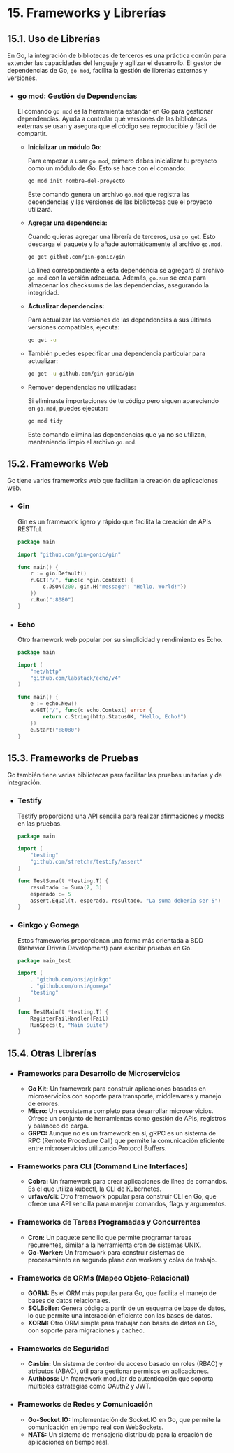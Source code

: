 # 15. Frameworks y Librerías

## 15.1. Uso de Librerías

En Go, la integración de bibliotecas de terceros es una práctica común para extender las capacidades del lenguaje y agilizar el desarrollo. El gestor de dependencias de Go, `go mod`, facilita la gestión de librerías externas y versiones.

- ### go mod: Gestión de Dependencias

  El comando `go mod` es la herramienta estándar en Go para gestionar dependencias. Ayuda a controlar qué versiones de las bibliotecas externas se usan y asegura que el código sea reproducible y fácil de compartir.

  - **Inicializar un módulo Go:**

    Para empezar a usar `go mod`, primero debes inicializar tu proyecto como un módulo de Go. Esto se hace con el comando:

    ```sh
    go mod init nombre-del-proyecto

    ```

    Este comando genera un archivo `go.mod` que registra las dependencias y las versiones de las bibliotecas que el proyecto utilizará.

  - **Agregar una dependencia:**

    Cuando quieras agregar una librería de terceros, usa `go ge`t. Esto descarga el paquete y lo añade automáticamente al archivo `go.mod`.

    ```sh
    go get github.com/gin-gonic/gin

    ```

    La línea correspondiente a esta dependencia se agregará al archivo `go.mod` con la versión adecuada. Además, `go.sum` se crea para almacenar los checksums de las dependencias, asegurando la integridad.

  - **Actualizar dependencias:**

    Para actualizar las versiones de las dependencias a sus últimas versiones compatibles, ejecuta:

    ```sh
    go get -u

    ```

  - También puedes especificar una dependencia particular para actualizar:

    ```sh
    go get -u github.com/gin-gonic/gin

    ```

  - Remover dependencias no utilizadas:

    Si eliminaste importaciones de tu código pero siguen apareciendo en `go.mod`, puedes ejecutar:

    ```sh
    go mod tidy

    ```

    Este comando elimina las dependencias que ya no se utilizan, manteniendo limpio el archivo `go.mod`.

## 15.2. Frameworks Web

Go tiene varios frameworks web que facilitan la creación de aplicaciones web.

- ### Gin

  Gin es un framework ligero y rápido que facilita la creación de APIs RESTful.

  ```go
  package main

  import "github.com/gin-gonic/gin"

  func main() {
      r := gin.Default()
      r.GET("/", func(c *gin.Context) {
          c.JSON(200, gin.H{"message": "Hello, World!"})
      })
      r.Run(":8080")
  }

  ```

- ### Echo

  Otro framework web popular por su simplicidad y rendimiento es Echo.

  ```go
  package main

  import (
      "net/http"
      "github.com/labstack/echo/v4"
  )

  func main() {
      e := echo.New()
      e.GET("/", func(c echo.Context) error {
          return c.String(http.StatusOK, "Hello, Echo!")
      })
      e.Start(":8080")
  }

  ```

## 15.3. Frameworks de Pruebas

Go también tiene varias bibliotecas para facilitar las pruebas unitarias y de integración.

- ### Testify

  Testify proporciona una API sencilla para realizar afirmaciones y mocks en las pruebas.

  ```go
  package main

  import (
      "testing"
      "github.com/stretchr/testify/assert"
  )

  func TestSuma(t *testing.T) {
      resultado := Suma(2, 3)
      esperado := 5
      assert.Equal(t, esperado, resultado, "La suma debería ser 5")
  }
  ```

- ### Ginkgo y Gomega

  Estos frameworks proporcionan una forma más orientada a BDD (Behavior Driven Development) para escribir pruebas en Go.

  ```go
  package main_test

  import (
      . "github.com/onsi/ginkgo"
      . "github.com/onsi/gomega"
      "testing"
  )

  func TestMain(t *testing.T) {
      RegisterFailHandler(Fail)
      RunSpecs(t, "Main Suite")
  }

  ```

## 15.4. Otras Librerías

- ### Frameworks para Desarrollo de Microservicios

  - **Go Kit:** Un framework para construir aplicaciones basadas en microservicios con soporte para transporte, middlewares y manejo de errores.
  - **Micro:** Un ecosistema completo para desarrollar microservicios. Ofrece un conjunto de herramientas como gestión de APIs, registros y balanceo de carga.
  - **GRPC:** Aunque no es un framework en sí, gRPC es un sistema de RPC (Remote Procedure Call) que permite la comunicación eficiente entre microservicios utilizando Protocol Buffers.

- ### Frameworks para CLI (Command Line Interfaces)

  - **Cobra:** Un framework para crear aplicaciones de línea de comandos. Es el que utiliza kubectl, la CLI de Kubernetes.
  - **urfave/cli:** Otro framework popular para construir CLI en Go, que ofrece una API sencilla para manejar comandos, flags y argumentos.

- ### Frameworks de Tareas Programadas y Concurrentes

  - **Cron:** Un paquete sencillo que permite programar tareas recurrentes, similar a la herramienta cron de sistemas UNIX.
  - **Go-Worker:** Un framework para construir sistemas de procesamiento en segundo plano con workers y colas de trabajo.

- ### Frameworks de ORMs (Mapeo Objeto-Relacional)

  - **GORM:** Es el ORM más popular para Go, que facilita el manejo de bases de datos relacionales.
  - **SQLBoiler:** Genera código a partir de un esquema de base de datos, lo que permite una interacción eficiente con las bases de datos.
  - **XORM:** Otro ORM simple para trabajar con bases de datos en Go, con soporte para migraciones y cacheo.

- ### Frameworks de Seguridad

  - **Casbin:** Un sistema de control de acceso basado en roles (RBAC) y atributos (ABAC), útil para gestionar permisos en aplicaciones.
  - **Authboss:** Un framework modular de autenticación que soporta múltiples estrategias como OAuth2 y JWT.

- ### Frameworks de Redes y Comunicación

  - **Go-Socket.IO:** Implementación de Socket.IO en Go, que permite la comunicación en tiempo real con WebSockets.
  - **NATS:** Un sistema de mensajería distribuida para la creación de aplicaciones en tiempo real.
